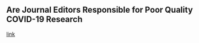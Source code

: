 ## Are Journal Editors Responsible for Poor Quality COVID-19 Research

[link](https://www.psychologytoday.com/intl/blog/stress-relief/202102/are-journal-editors-responsible-poor-quality-covid-19-research)
